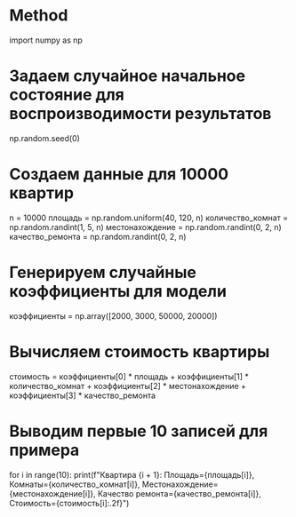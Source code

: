 # Method
import numpy as np

# Задаем случайное начальное состояние для воспроизводимости результатов
np.random.seed(0)

# Создаем данные для 10000 квартир
n = 10000
площадь = np.random.uniform(40, 120, n)
количество_комнат = np.random.randint(1, 5, n)
местонахождение = np.random.randint(0, 2, n)
качество_ремонта = np.random.randint(0, 2, n)

# Генерируем случайные коэффициенты для модели
коэффициенты = np.array([2000, 3000, 50000, 20000])

# Вычисляем стоимость квартиры
стоимость = коэффициенты[0] * площадь + коэффициенты[1] * количество_комнат + коэффициенты[2] * местонахождение + коэффициенты[3] * качество_ремонта

# Выводим первые 10 записей для примера
for i in range(10):
    print(f"Квартира {i + 1}: Площадь={площадь[i]}, Комнаты={количество_комнат[i]}, Местонахождение={местонахождение[i]}, Качество ремонта={качество_ремонта[i]}, Стоимость={стоимость[i]:.2f}")
